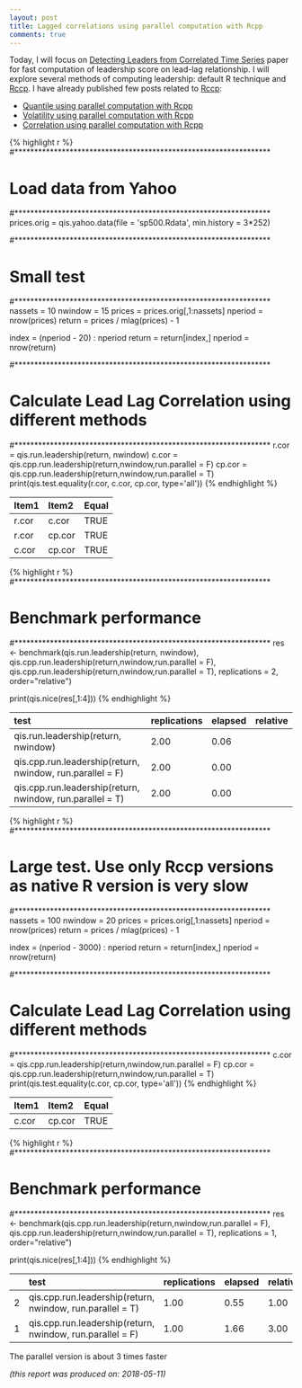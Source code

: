 ```yaml
---
layout: post
title: Lagged correlations using parallel computation with Rcpp
comments: true
---
```





Today, I will focus on [Detecting Leaders from Correlated Time Series](https://www.researchgate.net/publication/220787832_Detecting_Leaders_from_Correlated_Time_Series) paper for fast computation of leadership score on lead-lag relationship.
I will explore several methods of computing leadership: default R technique and [Rccp](https://cran.r-project.org/web/packages/Rcpp/index.html). 
I have already published few posts related to [Rccp](https://cran.r-project.org/web/packages/Rcpp/index.html):

 - [Quantile using parallel computation with Rcpp](https://sysresearcher.github.io/fast-quantile) 
 - [Volatility using parallel computation with Rcpp](https://sysresearcher.github.io/fast-volatility)
 - [Correlation using parallel computation with Rcpp](https://sysresearcher.github.io/fast-correlation)


{% highlight r %}
#*****************************************************************
# Load data from Yahoo
#*****************************************************************
prices.orig  = qis.yahoo.data(file = 'sp500.Rdata', min.history = 3*252)

#*****************************************************************
# Small test
#*****************************************************************
nassets  = 10
nwindow  = 15
prices   = prices.orig[,1:nassets]
nperiod  = nrow(prices)
return   = prices / mlag(prices) - 1

index  =  (nperiod - 20) : nperiod
return  = return[index,]
nperiod = nrow(return)

#*****************************************************************
# Calculate Lead Lag Correlation using different methods
#*****************************************************************
r.cor  = qis.run.leadership(return, nwindow)
c.cor  = qis.cpp.run.leadership(return,nwindow,run.parallel = F)
cp.cor = qis.cpp.run.leadership(return,nwindow,run.parallel = T)
print(qis.test.equality(r.cor, c.cor, cp.cor, type='all'))
{% endhighlight %}



|Item1 |Item2  |Equal |
|:-----|:------|:-----|
|r.cor |c.cor  |TRUE  |
|r.cor |cp.cor |TRUE  |
|c.cor |cp.cor |TRUE  |
    




{% highlight r %}
#*****************************************************************
# Benchmark performance
#*****************************************************************
res <- benchmark(qis.run.leadership(return, nwindow),
                 qis.cpp.run.leadership(return,nwindow,run.parallel = F),
                 qis.cpp.run.leadership(return,nwindow,run.parallel = T),
                 replications = 2,
                 order="relative")

print(qis.nice(res[,1:4]))
{% endhighlight %}



|test                                                      |replications |elapsed |relative |
|:---------------------------------------------------------|:------------|:-------|:--------|
|qis.run.leadership(return, nwindow)                       |2.00         |0.06    |         |
|qis.cpp.run.leadership(return, nwindow, run.parallel = F) |2.00         |0.00    |         |
|qis.cpp.run.leadership(return, nwindow, run.parallel = T) |2.00         |0.00    |         |
    




{% highlight r %}
#*****************************************************************
# Large test. Use only Rccp versions as native R version is very slow
#*****************************************************************
nassets  = 100
nwindow  = 20
prices   = prices.orig[,1:nassets]
nperiod  = nrow(prices)
return   = prices / mlag(prices) - 1

index  =  (nperiod - 3000) : nperiod
return  = return[index,]
nperiod = nrow(return)

#*****************************************************************
# Calculate Lead Lag Correlation using different methods
#*****************************************************************
c.cor  = qis.cpp.run.leadership(return,nwindow,run.parallel = F)
cp.cor = qis.cpp.run.leadership(return,nwindow,run.parallel = T)
print(qis.test.equality(c.cor, cp.cor, type='all'))
{% endhighlight %}



|Item1 |Item2  |Equal |
|:-----|:------|:-----|
|c.cor |cp.cor |TRUE  |
    




{% highlight r %}
#*****************************************************************
# Benchmark performance
#*****************************************************************
res <- benchmark(qis.cpp.run.leadership(return,nwindow,run.parallel = F),
                 qis.cpp.run.leadership(return,nwindow,run.parallel = T),
                 replications = 1,
                 order="relative")

print(qis.nice(res[,1:4]))
{% endhighlight %}



|   |test                                                      |replications |elapsed |relative |
|:--|:---------------------------------------------------------|:------------|:-------|:--------|
|2  |qis.cpp.run.leadership(return, nwindow, run.parallel = T) |1.00         |0.55    |1.00     |
|1  |qis.cpp.run.leadership(return, nwindow, run.parallel = F) |1.00         |1.66    |3.00     |
    

The parallel version is about 3 times faster

*(this report was produced on: 2018-05-11)*
